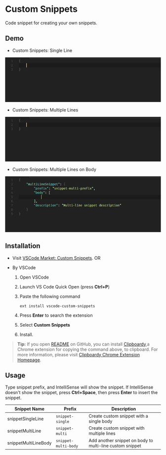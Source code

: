 # Custom Snippets

Code snippet for creating your own snippets.

## Demo

- Custom Snippets: Single Line

![Custom Snippets: Single-line](./images/demo_cs_single.gif "Create Custom or User snippet with single line body")

- Custom Snippets: Multiple Lines

![Custom Snippets: Multi-line](./images/demo_cs_multi.gif "Create Custom or User snippet with multiple line body")

- Custom Snippets: Multiple Lines on Body

![Custom Snippets: Multiple-line body](./images/demo_cs_multi_body.gif "Add snippet body to multi-line Custom or User snippet")

## Installation

- Visit [VSCode Market: Custom Snippets](https://marketplace.visualstudio.com/items?itemName=NgekNgok.vscode-custom-snippets).
OR

- By VSCode

  1. Open VSCode
  2. Launch VS Code Quick Open (press **Ctrl+P**) 
  3. Paste the following command
      ```
      ext install vscode-custom-snippets
      ```
    
  4. Press **Enter** to search the extension
  5. Select **Custom Snippets** 
  6. Install.

> **Tip:** If you open [README](https://github.com/alyyasser/vscode-CustomSnippets/blob/master/README.md) on GitHub, you can install [Clipboardy](https://chrome.google.com/webstore/detail/clipboardy/gkafpbdjggkmmngaamlghmigadfaalhc),a Chrome extension for copying the command above, to clipboard.
> For more information, please visit [Clipboardy Chrome Extension Homepage](https://rainsoft.io/clipboardy-chrome-extension/). 

## Usage

Type snippet prefix, and IntelliSense will show the snippet. If IntelliSense doesn't show the snippet, press **Ctrl+Space**, then press **Enter** to insert the snippet.

Snippet Name | Prefix | Description
--- | --- | ---
snippetSingleLine | `snippet-single` | Create custom snippet with a single body
snippetMultiLine | `snippet-multi` | Create custom snippet with multiple lines
snippetMultiLineBody | `snippet-multi-body` | Add another snippet on body to multi-line custom snippet
